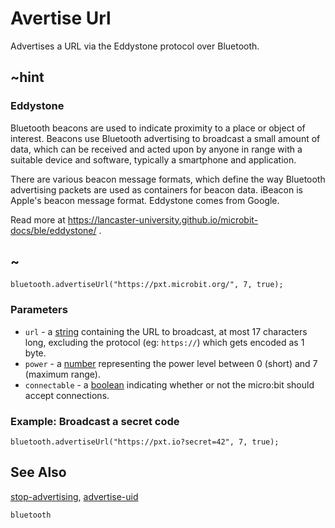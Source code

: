 # Avertise Url

Advertises a URL via the Eddystone protocol over Bluetooth.

## ~hint

### Eddystone

Bluetooth beacons are used to indicate proximity to a place or object of interest. 
Beacons use Bluetooth advertising to broadcast a small amount of data, 
which can be received and acted upon by anyone in range with a suitable device and software, typically a smartphone and application.

There are various beacon message formats, which define the way Bluetooth advertising packets are used as containers for beacon data. 
iBeacon is Apple's beacon message format. Eddystone comes from Google.

Read more at https://lancaster-university.github.io/microbit-docs/ble/eddystone/ .

## ~

```sig
bluetooth.advertiseUrl("https://pxt.microbit.org/", 7, true);
```

### Parameters

* ``url`` - a [string](/reference/types/string) containing the URL to broadcast, at most 17 characters long, excluding the protocol (eg: ``https://``) which gets encoded as 1 byte.
* ``power`` - a [number](/reference/types/number) representing the power level between 0 (short) and 7 (maximum range).
* ``connectable`` - a [boolean](/blocks/logic/boolean) indicating whether or not the micro:bit should accept connections. 

### Example: Broadcast a secret code

```blocks
bluetooth.advertiseUrl("https://pxt.io?secret=42", 7, true);
```

## See Also

[stop-advertising](/reference/bluetooth/stop-advertising), [advertise-uid](/reference/bluetooth/advertise-uid)

```package
bluetooth
```
